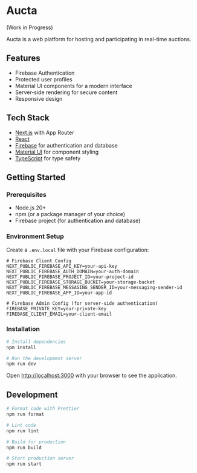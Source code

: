 # Aucta

(Work in Progress)

Aucta is a web platform for hosting and participating in real-time auctions.

## Features

- Firebase Authentication
- Protected user profiles
- Material UI components for a modern interface
- Server-side rendering for secure content
- Responsive design

## Tech Stack

- [Next.js](https://nextjs.org) with App Router
- [React](https://react.dev)
- [Firebase](https://firebase.google.com) for authentication and database
- [Material UI](https://mui.com) for component styling
- [TypeScript](https://www.typescriptlang.org) for type safety

## Getting Started

### Prerequisites

- Node.js 20+
- npm (or a package manager of your choice)
- Firebase project (for authentication and database)

### Environment Setup

Create a `.env.local` file with your Firebase configuration:

```
# Firebase Client Config
NEXT_PUBLIC_FIREBASE_API_KEY=your-api-key
NEXT_PUBLIC_FIREBASE_AUTH_DOMAIN=your-auth-domain
NEXT_PUBLIC_FIREBASE_PROJECT_ID=your-project-id
NEXT_PUBLIC_FIREBASE_STORAGE_BUCKET=your-storage-bucket
NEXT_PUBLIC_FIREBASE_MESSAGING_SENDER_ID=your-messaging-sender-id
NEXT_PUBLIC_FIREBASE_APP_ID=your-app-id

# Firebase Admin Config (for server-side authentication)
FIREBASE_PRIVATE_KEY=your-private-key
FIREBASE_CLIENT_EMAIL=your-client-email
```

### Installation

```bash
# Install dependencies
npm install

# Run the development server
npm run dev
```

Open [http://localhost:3000](http://localhost:3000) with your browser to see the application.

## Development

```bash
# Format code with Prettier
npm run format

# Lint code
npm run lint

# Build for production
npm run build

# Start production server
npm run start
```
